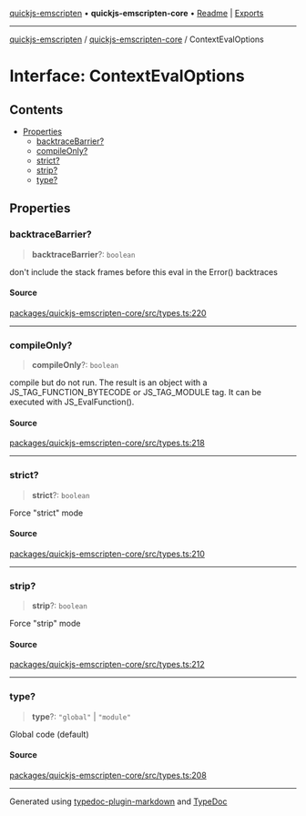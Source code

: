 [quickjs-emscripten](../../packages.md) • **quickjs-emscripten-core** • [Readme](../index.md) \| [Exports](../exports.md)

***

[quickjs-emscripten](../../packages.md) / [quickjs-emscripten-core](../exports.md) / ContextEvalOptions

# Interface: ContextEvalOptions

## Contents

- [Properties](ContextEvalOptions.md#properties)
  - [backtraceBarrier?](ContextEvalOptions.md#backtracebarrier)
  - [compileOnly?](ContextEvalOptions.md#compileonly)
  - [strict?](ContextEvalOptions.md#strict)
  - [strip?](ContextEvalOptions.md#strip)
  - [type?](ContextEvalOptions.md#type)

## Properties

### backtraceBarrier?

> **backtraceBarrier**?: `boolean`

don't include the stack frames before this eval in the Error() backtraces

#### Source

[packages/quickjs-emscripten-core/src/types.ts:220](https://github.com/justjake/quickjs-emscripten/blob/main/packages/quickjs-emscripten-core/src/types.ts#L220)

***

### compileOnly?

> **compileOnly**?: `boolean`

compile but do not run. The result is an object with a
JS_TAG_FUNCTION_BYTECODE or JS_TAG_MODULE tag. It can be executed
with JS_EvalFunction().

#### Source

[packages/quickjs-emscripten-core/src/types.ts:218](https://github.com/justjake/quickjs-emscripten/blob/main/packages/quickjs-emscripten-core/src/types.ts#L218)

***

### strict?

> **strict**?: `boolean`

Force "strict" mode

#### Source

[packages/quickjs-emscripten-core/src/types.ts:210](https://github.com/justjake/quickjs-emscripten/blob/main/packages/quickjs-emscripten-core/src/types.ts#L210)

***

### strip?

> **strip**?: `boolean`

Force "strip" mode

#### Source

[packages/quickjs-emscripten-core/src/types.ts:212](https://github.com/justjake/quickjs-emscripten/blob/main/packages/quickjs-emscripten-core/src/types.ts#L212)

***

### type?

> **type**?: `"global"` \| `"module"`

Global code (default)

#### Source

[packages/quickjs-emscripten-core/src/types.ts:208](https://github.com/justjake/quickjs-emscripten/blob/main/packages/quickjs-emscripten-core/src/types.ts#L208)

***

Generated using [typedoc-plugin-markdown](https://www.npmjs.com/package/typedoc-plugin-markdown) and [TypeDoc](https://typedoc.org/)
